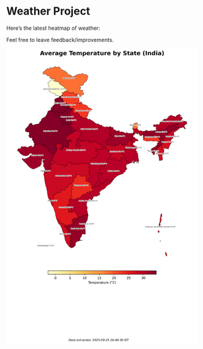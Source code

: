 # Weather Project

Here’s the latest heatmap of weather:

Feel free to leave feedback/improvements.

![India Heatmap](docs/assets/india_heatmap.png?v=D52328)

